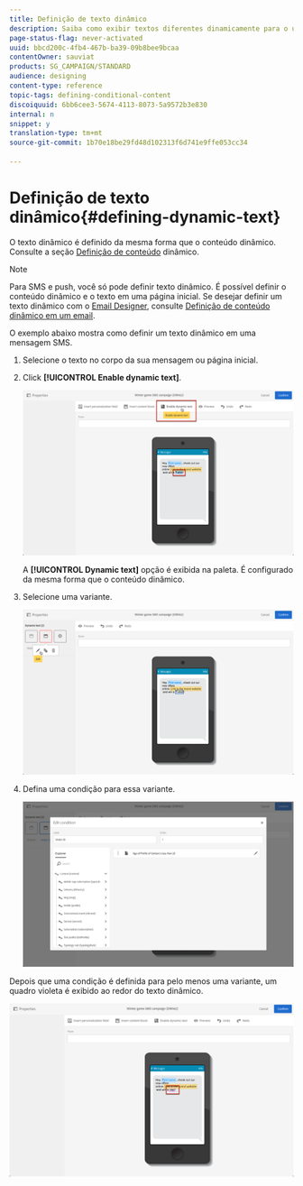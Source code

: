 ```yaml
---
title: Definição de texto dinâmico
description: Saiba como exibir textos diferentes dinamicamente para o usuário de acordo com as condições definidas no Adobe Campaign.
page-status-flag: never-activated
uuid: bbcd200c-4fb4-467b-ba39-09b8bee9bcaa
contentOwner: sauviat
products: SG_CAMPAIGN/STANDARD
audience: designing
content-type: reference
topic-tags: defining-conditional-content
discoiquuid: 6bb6cee3-5674-4113-8073-5a9572b3e830
internal: n
snippet: y
translation-type: tm+mt
source-git-commit: 1b70e18be29fd48d102313f6d741e9ffe053cc34

---
```



# Definição de texto dinâmico{#defining-dynamic-text}

O texto dinâmico é definido da mesma forma que o conteúdo dinâmico. Consulte a seção [Definição de conteúdo](../../designing/using/personalization.md#defining-dynamic-content-in-an-email) dinâmico.

>[!NOTE]
>
>Para SMS e push, você só pode definir texto dinâmico. É possível definir o conteúdo dinâmico e o texto em uma página inicial. Se desejar definir um texto dinâmico com o [Email Designer](../../designing/using/designing-content-in-adobe-campaign.md), consulte [Definição de conteúdo dinâmico em um email](../../designing/using/personalization.md#defining-dynamic-content-in-an-email).

O exemplo abaixo mostra como definir um texto dinâmico em uma mensagem SMS.

1. Selecione o texto no corpo da sua mensagem ou página inicial.
1. Click **[!UICONTROL Enable dynamic text]**.

   ![](assets/dynamic_text_sms_1.png)

   A **[!UICONTROL Dynamic text]** opção é exibida na paleta. É configurado da mesma forma que o conteúdo dinâmico.

1. Selecione uma variante.

   ![](assets/dynamic_text_sms_2.png)

1. Defina uma condição para essa variante.

   ![](assets/dynamic_text_sms_4.png)

Depois que uma condição é definida para pelo menos uma variante, um quadro violeta é exibido ao redor do texto dinâmico.

![](assets/dynamic_text_sms_3.png)

